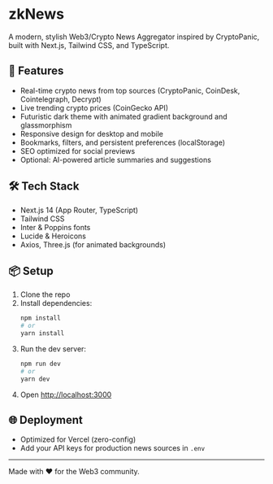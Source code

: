 # zkNews

A modern, stylish Web3/Crypto News Aggregator inspired by CryptoPanic, built with Next.js, Tailwind CSS, and TypeScript.

## 🚀 Features
- Real-time crypto news from top sources (CryptoPanic, CoinDesk, Cointelegraph, Decrypt)
- Live trending crypto prices (CoinGecko API)
- Futuristic dark theme with animated gradient background and glassmorphism
- Responsive design for desktop and mobile
- Bookmarks, filters, and persistent preferences (localStorage)
- SEO optimized for social previews
- Optional: AI-powered article summaries and suggestions

## 🛠️ Tech Stack
- Next.js 14 (App Router, TypeScript)
- Tailwind CSS
- Inter & Poppins fonts
- Lucide & Heroicons
- Axios, Three.js (for animated backgrounds)

## 📦 Setup
1. Clone the repo
2. Install dependencies:
   ```bash
   npm install
   # or
   yarn install
   ```
3. Run the dev server:
   ```bash
   npm run dev
   # or
   yarn dev
   ```
4. Open [http://localhost:3000](http://localhost:3000)

## 🌐 Deployment
- Optimized for Vercel (zero-config)
- Add your API keys for production news sources in `.env`

---

Made with ❤️ for the Web3 community. 